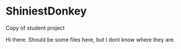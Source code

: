 # ShiniestDonkey
Copy of student project

Hi there. Should be some files here, but I dont know where they are.
